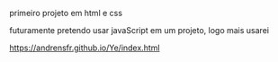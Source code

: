 primeiro projeto em html e css 

futuramente pretendo usar javaScript em um projeto, logo mais usarei

https://andrensfr.github.io/Ye/index.html

